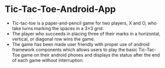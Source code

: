 # Tic-Tac-Toe-Android-App

- Tic-tac-toe is a paper-and-pencil game for two players, X and O, who take turns marking the spaces in a 3×3 grid. 
- The player who succeeds in placing three of their marks in a horizontal, vertical, or diagonal row wins the game. 
- The game has been made user friendly with proper use of android framework components which allows users to play the basic Tic-Tac-Toe game on their android phones and displays the status after the end of each game without interruption. 
